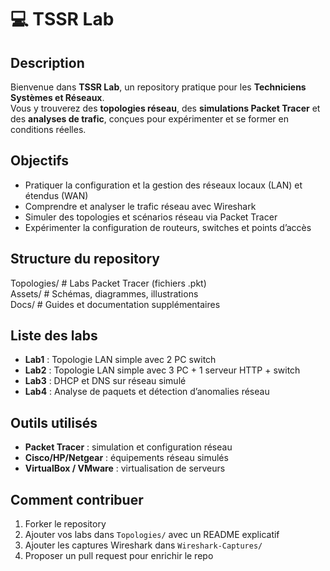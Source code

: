 # 💻 TSSR Lab

## Description
Bienvenue dans **TSSR Lab**, un repository pratique pour les **Techniciens Systèmes et Réseaux**.  
Vous y trouverez des **topologies réseau**, des **simulations Packet Tracer** et des **analyses de trafic**, conçues pour expérimenter et se former en conditions réelles.

## Objectifs
- Pratiquer la configuration et la gestion des réseaux locaux (LAN) et étendus (WAN)  
- Comprendre et analyser le trafic réseau avec Wireshark  
- Simuler des topologies et scénarios réseau via Packet Tracer  
- Expérimenter la configuration de routeurs, switches et points d’accès  

## Structure du repository
Topologies/          # Labs Packet Tracer (fichiers .pkt)  
Assets/              # Schémas, diagrammes, illustrations  
Docs/                # Guides et documentation supplémentaires  

## Liste des labs
- **Lab1** : Topologie LAN simple avec 2 PC switch 
- **Lab2** : Topologie LAN simple avec 3 PC + 1 serveur HTTP + switch
- **Lab3** : DHCP et DNS sur réseau simulé  
- **Lab4** : Analyse de paquets et détection d’anomalies réseau  

## Outils utilisés
- **Packet Tracer** : simulation et configuration réseau  
- **Cisco/HP/Netgear** : équipements réseau simulés  
- **VirtualBox / VMware** : virtualisation de serveurs  

## Comment contribuer
1. Forker le repository  
2. Ajouter vos labs dans `Topologies/` avec un README explicatif  
3. Ajouter les captures Wireshark dans `Wireshark-Captures/`  
4. Proposer un pull request pour enrichir le repo  
